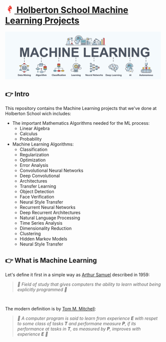 
# [![](holberton-logo.png) Holberton School Machine Learning Projects](https://www.holbertonschool.com/tn/en/pathway_machine_learning)

![](machine_learning.jpg)

## 👉 Intro

This repository contains the Machine Learning projects that we've done at Holberton School wich includes:
- The important Mathematics Algorithms needed for the ML process:
    - Linear Algebra
    - Calculus
    - Probability
- Machine Learning Algorithms:
    - Classification
    - Regularization
    - Optimization
    - Error Analysis
    - Convolutional Neural Networks
    - Deep Convolutional
    - Architectures
    - Transfer Learning
    - Object Detection
    - Face Verification
    - Neural Style Transfer
    - Recurrent Neural Networks
    - Deep Recurrent Architectures
    - Natural Language Processing
    - Time Series Analysis
    - Dimensionality Reduction
    - Clustering
    - Hidden Markov Models
    - Neural Style Transfer

## 👉 What is Machine Learning

Let's define it first in a simple way as [Arthur Samuel](https://fr.wikipedia.org/wiki/Arthur_Samuel) described in 1959:
<br>
>  _🤖 Field of study that gives computers the ability to learn without being explicitly programmed 🤖_

<br>

The modern definition is by [Tom M. Mitchell](https://fr.wikipedia.org/wiki/Tom_M._Mitchell):

>  _🤖 A computer program is said to learn from experience <b>E</b> with respet to some class of tasks <b>T</b> and performane measure <b>P</b>, if its performance at tasks in <b>T</b>, as measured by <b>P</b>, improves with experience <b>E</b> 🤖_